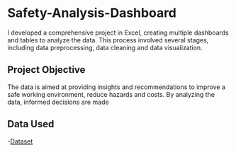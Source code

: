 # Safety-Analysis-Dashboard
I developed a comprehensive project in Excel, creating multiple dashboards and tables to analyze the data. This process involved several stages, including data preprocessing, data cleaning and data visualization.

## Project Objective											
The data is aimed at providing insights and recommendations to improve a safe working environment, reduce hazards and costs. By analyzing the data, informed decisions are made

## Data Used
-<a href= "https://github.com/Slyomeye/Safety-Analysis-Dashboard/blob/main/Safety%20Dataset.xlsx">Dataset</a> 

